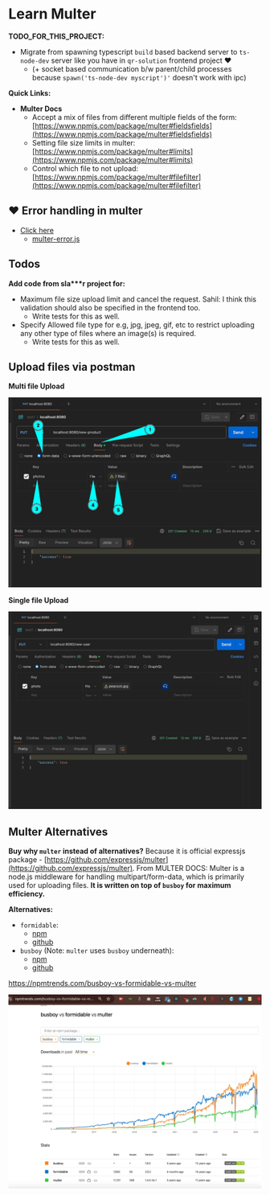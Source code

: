 # Learn Multer

**TODO_FOR_THIS_PROJECT:**

- Migrate from spawning typescript `build` based backend server to `ts-node-dev` server like you have in `qr-solution` frontend project ❤️
  - (+ socket based communication b/w parent/child processes because `spawn('ts-node-dev myscript')'` doesn't work with ipc)

**Quick Links:**

- **Multer Docs**
  - Accept a mix of files from different multiple fields of the form: [https://www.npmjs.com/package/multer#fieldsfields](https://www.npmjs.com/package/multer#fieldsfields)
  - Setting file size limits in multer: [https://www.npmjs.com/package/multer#limits](https://www.npmjs.com/package/multer#limits)
  - Control which file to not upload: [https://www.npmjs.com/package/multer#filefilter](https://www.npmjs.com/package/multer#filefilter)

## ❤️ Error handling in multer

- [Click here](https://www.npmjs.com/package/multer#error-handling)
  - [multer-error.js](https://github.com/expressjs/multer/blob/master/lib/multer-error.js)

## Todos

**Add code from sla\*\*\*r project for:**

- Maximum file size upload limit and cancel the request. Sahil: I think this validation should also be specified in the frontend too.
  - Write tests for this as well.
- Specify Allowed file type for e.g, jpg, jpeg, gif, etc to restrict uploading any other type of files where an image(s) is required.
  - Write tests for this as well.

## Upload files via postman

**Multi file Upload**

<img src="./postman-multi-upload.jpeg" alt="drawing" width="700"/>

**Single file Upload**

<img src="./postman-single-upload.jpeg" alt="drawing" width="700"/>

## Multer Alternatives

**Buy why `multer` instead of alternatives?** Because it is official expressjs package - [https://github.com/expressjs/multer](https://github.com/expressjs/multer). From MULTER DOCS: Multer is a node.js middleware for handling multipart/form-data, which is primarily used for uploading files. **It is written on top of `busboy` for maximum efficiency.**

**Alternatives:**

- `formidable`:
  - [npm](https://www.npmjs.com/package/formidable)
  - [github](https://github.com/node-formidable/formidable)
- `busboy` (Note: `multer` uses `busboy` underneath):
  - [npm](https://www.npmjs.com/package/busboy)
  - [github](https://github.com/mscdex/busboy)

https://npmtrends.com/busboy-vs-formidable-vs-multer

<img src="./multer-alternatives.jpeg" alt="drawing" width="700"/>
